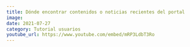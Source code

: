 ```yaml
---
title: Dónde encontrar contenidos o noticias recientes del portal
image: 
date: 2021-07-27
category: Tutorial usuarios
youtube_url: https://www.youtube.com/embed/mRP3LdbT3Ro
---
```




